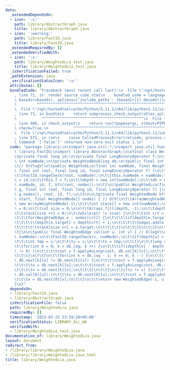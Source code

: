 ```yaml
---
data:
  _extendedDependsOn:
  - icon: ':x:'
    path: library/AbstractGraph.java
    title: library/AbstractGraph.java
  - icon: ':warning:'
    path: library/FastIO.java
    title: library/FastIO.java
  _extendedRequiredBy: []
  _extendedVerifiedWith:
  - icon: ':x:'
    path: library/WeightedLca_test.java
    title: library/WeightedLca_test.java
  _isVerificationFailed: true
  _pathExtension: java
  _verificationStatusIcon: ':x:'
  attributes: {}
  bundledCode: "Traceback (most recent call last):\n  File \"/opt/hostedtoolcache/Python/3.11.2/x64/lib/python3.11/site-packages/onlinejudge_verify/documentation/build.py\"\
    , line 71, in _render_source_code_stat\n    bundled_code = language.bundle(stat.path,\
    \ basedir=basedir, options={'include_paths': [basedir]}).decode()\n          \
    \         ^^^^^^^^^^^^^^^^^^^^^^^^^^^^^^^^^^^^^^^^^^^^^^^^^^^^^^^^^^^^^^^^^^^^^^^^^^^^^^^^^\n\
    \  File \"/opt/hostedtoolcache/Python/3.11.2/x64/lib/python3.11/site-packages/onlinejudge_verify/languages/user_defined.py\"\
    , line 71, in bundle\n    return subprocess.check_output(shlex.split(command))\n\
    \           ^^^^^^^^^^^^^^^^^^^^^^^^^^^^^^^^^^^^^^^^^^^^^\n  File \"/opt/hostedtoolcache/Python/3.11.2/x64/lib/python3.11/subprocess.py\"\
    , line 466, in check_output\n    return run(*popenargs, stdout=PIPE, timeout=timeout,\
    \ check=True,\n           ^^^^^^^^^^^^^^^^^^^^^^^^^^^^^^^^^^^^^^^^^^^^^^^^^^^^^^^^^\n\
    \  File \"/opt/hostedtoolcache/Python/3.11.2/x64/lib/python3.11/subprocess.py\"\
    , line 571, in run\n    raise CalledProcessError(retcode, process.args,\nsubprocess.CalledProcessError:\
    \ Command '['false']' returned non-zero exit status 1.\n"
  code: "package library;\n\nimport java.util.*;\nimport java.util.function.*;\nimport\
    \ library.FastIO;\nimport library.AbstractGraph;\n\nfinal class WeightedLca {\n\
    \tprivate final long id;\n\tprivate final LongBinaryOperator f;\n\tprivate final\
    \ int numNode;\n\tprivate WeightedDoubling db;\n\tpublic final int depth[];\n\n\
    \t// O(VlogV)\n\tpublic WeightedLca(final int numNode, final WeightedNode[] nodes,\
    \ final int root, final long id, final LongBinaryOperator f) {\n\t\tFastIO.nonNegativeCheck(numNode);\n\
    \t\tFastIO.rangeCheck(root, numNode);\n\t\tthis.numNode = numNode;\n\t\tthis.id\
    \ = id;\n\t\tthis.f = f;\n\t\tdepth = new int[numNode];\n\t\tdb = new WeightedDoubling(numNode,\
    \ numNode, id, f, bfs(root, nodes));\n\t}\n\tpublic WeightedLca(final WeightedGraph\
    \ g, final int root, final long id, final LongBinaryOperator f) {\n\t\tthis(g.numNode,\
    \ g.nodes(), root, id, f);\n\t}\n\n\tprivate final WeightedNode bfs(final int\
    \ start, final WeightedNode[] nodes) { // O(V)\n\t\tArrayWeightedNode edges =\
    \ new ArrayWeightedNode(-1);\n\t\tint stack[] = new int[numNode];\n\t\tint ptr\
    \ = 0;\n\t\tint size = 0;\n\n\t\tArrays.fill(depth, -1);\n\t\tdepth[start] = 0;\n\
    \t\tstack[size ++] = 0;\n\t\twhile(ptr != size) {\n\t\t\tint crt = stack[ptr ++];\n\
    \t\t\tfor(WeightedEdge e : nodes[crt]) {\n\t\t\t\tif(depth[e.target] == -1) {\n\
    \t\t\t\t\tdepth[e.target] = depth[crt] + 1;\n\t\t\t\t\tedges.add(e.reverse());\n\
    \t\t\t\t\tstack[size ++] = e.target;\n\t\t\t\t}\n\t\t\t}\n\t\t}\n\t\treturn edges;\n\
    \t}\n\n\tpublic final WeightedEdge cal(int u, int v) { // O(logV)\n\t\tFastIO.rangeCheck(u,\
    \ numNode);\n\t\tFastIO.rangeCheck(v, numNode);\n\t\tif(depth[u] > depth[v]) {\n\
    \t\t\tint tmp = u;\n\t\t\tu = v;\n\t\t\tv = tmp;\n\t\t}\n\t\tlong cost = id;\n\
    \t\tfor(int k = 0; k < db.log; k ++) {\n\t\t\tif((depth[v] - depth[u] & 1 << k)\
    \ != 0) {\n\t\t\t\tcost = f.applyAsLong(cost, db.val[k][v]);\n\t\t\t\tv = db.next[k][v];\n\
    \t\t\t}\n\t\t}\n\t\tfor(int k = db.log - 1; k >= 0; k --) {\n\t\t\tif(u != v &&\
    \ db.next[k][u] != db.next[k][v]) {\n\t\t\t\tcost = f.applyAsLong(cost, db.val[k][u]);\n\
    \t\t\t\tu = db.next[k][u];\n\t\t\t\tcost = f.applyAsLong(cost, db.val[k][v]);\n\
    \t\t\t\tv = db.next[k][v];\n\t\t\t}\n\t\t}\n\t\tif(u != v) {\n\t\t\tcost = f.applyAsLong(cost,\
    \ db.val[0][u]);\n\t\t\tu = db.next[0][u];\n\t\t\tcost = f.applyAsLong(cost, db.val[0][v]);\n\
    \t\t\tv = db.next[0][v];\n\t\t}\n\t\treturn new WeightedEdge(-1, u, cost);\n\t\
    }\n}"
  dependsOn:
  - library/FastIO.java
  - library/AbstractGraph.java
  isVerificationFile: false
  path: library/WeightedLca.java
  requiredBy: []
  timestamp: '2023-03-23 23:34:20+09:00'
  verificationStatus: LIBRARY_ALL_WA
  verifiedWith:
  - library/WeightedLca_test.java
documentation_of: library/WeightedLca.java
layout: document
redirect_from:
- /library/library/WeightedLca.java
- /library/library/WeightedLca.java.html
title: library/WeightedLca.java
---
```


